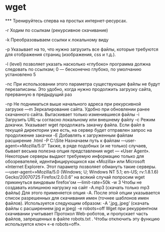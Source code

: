 # wget

*** Тренируйтесь сперва на простых интернет-ресурсах.

 -r Ходим по ссылкам (рекурсивное скачивание)
 
-k Преобразовываем ссылки к локальному виду

-p Указывает на то, что нужно загрузить все файлы, которые требуются для отображения страниц (изображения, css и т.д.).

-l (level) позволяет указать насколько «глубоко» программа должна следовать по ссылкам; 0 — бесконечно глубоко, по умолчанию установлено 5

-nc При использовании этого параметра существующие файлы не будут перезаписаны. Это удобно, когда нужно продолжить загрузку сайта, прерванную в предыдущий раз

-np Не подниматься выше начального адреса при рекурсивной загрузке
—m Зеркалирование сайта. Удобно при обновлении ранее скачанного сайта. Вытаскивает только изменившиеся файлы
-i Загрузить URL-ы согласно локальному или внешнему файлу
-c Режим докачки. Указывает wget продолжать закачку файла. Если файл в текущей директории уже есть, на сервер будет отправлен запрос на продолжение закачки
-E Добавлять к загруженным файлам расширение .html
-P C:\Site Назначаем путь к файлам
—user-agent=»Mozilla/5.0″ Также, в ряде подобных (и не только) случаев, бывает весьма полезна опция представления wget — «User Agent». Некоторые серверы выдают требуемую информацию только для обозревателей, идентифицирующихся как «Mozilla» или Microsoft «Internet Explorer». Этот параметр позволяет обмануть такие серверы. —user-agent=»Mozilla/5.0 (Windows; U; Windows NT 5.1; en-US; rv:1.8.1.6) Gecko/20070725 Firefox/2.0.0.6″ на всякий случай попросим wget прикинуться виндовым firefox’ом
—limit-rate=50k -w 3 Чтобы не создавать излишнюю нагрузку на сайт
-A.mp3 (скачать только mp3 файлы) Для этого применяется опция -A. После этой опции указывается список разрешенных для скачивания имен (точнее шаблонов имен файлов). Используется следующим образом:
-A ‘.jpg,.jpeg’ (скачать файлы с расширением jpg и jpeg)
-e robots=off Wget при рекуррентном скачивании учитывает Протокол Web-роботов, и пропускает часть файлов, запрещенных в файле robots.txt . Чтобы отключить эту функцию используется ключ «-e robots=off».
